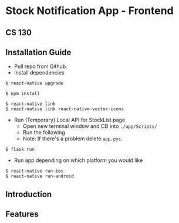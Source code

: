 # Stock Notification App - Frontend 
## CS 130 

## Installation Guide
- Pull repo from Github.
- Install dependencies

```
$ react-native upgrade
```

```
$ npm install
```

```
$ react-native link
$ react-native link react-native-vector-icons
```

- Run (Temporary) Local API for StockList page 
    - Open new terminal window and CD into `./app/Scripts/`
    - Run the following 
    - Note: If there's a problem delete `app.pyc`.
```
$ flask run
```

- Run app depending on which platform you would like
```
$ react-native run-ios
$ react-native run-android
```


## Introduction

## Features

